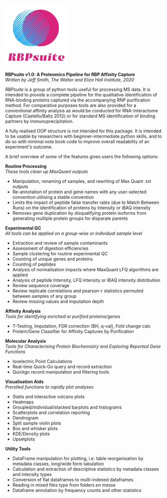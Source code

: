 ![alt text](https://github.com/jeffsmith8/RBPsuite/blob/master/RBPsuite%20logo.png?raw=true)
  
__RBPsuite v1.0: A Proteomics Pipeline for RBP Affinity Capture__  
_Written by Jeff Smith, The Walter and Eliza Hall Institute, 2020_  
  
_RBPsuite_ is a group of python tools useful for processing MS data. It is intended to provide a complete pipeline for the qualitative identification of RNA-binding proteins captured via the accompanying RNP purification method. For comparative purposes tools are also provided for a conventional affinity analysis as would be conducted for RNA-Interactome Capture (Castello/Baltz 2012) or for standard MS identification of binding partners by immunoprecipitation.  
  
A fully realised OOP structure is not intended for this package. It is intended to be usable by researchers with beginner-intermediate python skills, and to do so with minimal note book code to improve overall readability of an experiment's outcome.  
  
A brief overview of _some_ of the features gives users the following options:  
  
__Routine Processing__  
_These tools clean up MaxQuant outputs_  
* Manipulation, renaming of samples, and rewriting of Max Quant .txt outputs  
* Re-annotation of protein and gene names with any user-selected convention utilising a stable convention  
* Limits the impact of peptide false transfer rates (due to Match Between Runs) on the identification of proteins by Intensity or iBAQ intensity  
* Removes gene duplication by disqualifying protein isoforms from generating multiple protein groups for disparate parents  
  
__Experimental QC__  
_All tools can be applied on a group-wise or individual sample level_  
* Extraction and review of sample contaminants  
* Assessment of digestion efficiencies  
* Sample clustering for routine experimental QC  
* Counting of unique genes and proteins  
* Counting of peptides  
* Analysis of normalisation impacts where MaxQuant LFQ algorithms are applied  
* Analysis of peptide Intensity, LFQ intensity or iBAQ intensity distribution  
* Review sequence coverage  
* Review replicate correlations and pearson-r statistics permuted between samples of any group  
* Review missing values and imputation depth  
  
__Affinity Analysis__  
_Tools for identifying enriched or purified proteins/genes_  
* T-Testing, Imputation, FDR correction (BH, q-val), Fold change calc  
* Protein/Gene Classifier for Affinity Captures by Purification  
  
__Molecular Analysis__  
_Tools for Characterising Protein Biochemistry and Exploring Reported Gene Functions_  
* Isoelectric Point Calculations  
* Real-time Quick-Go query and record extraction  
* Quickgo record manipulation and filtering tools  
  
__Visualisation Aids__  
_Prerolled functions to rapidly plot analyses_  
* Statis and interactive volcano plots  
* Heatmaps  
* Groupled/individual/stacked barplots and histograms  
* Scatterplots and correlation reporting  
* Dendrogram  
* Split sample violin plots  
* Box and whisker plots  
* KDE/Density plots  
* Upsetplots  
  
__Utility Tools__  
* DataFrame manipulation for plotting, i.e. table reorganisation by metadata classes, long/wide form tabulation  
* Calculation and extraction of descriptive statistics by metadata classes and intensity types  
* Conversion of flat dataframes to multi-indexed dataframes  
* Reading in mixed files type from folders _en masse_  
* Dataframe annotation by frequency counts and other statistics   
